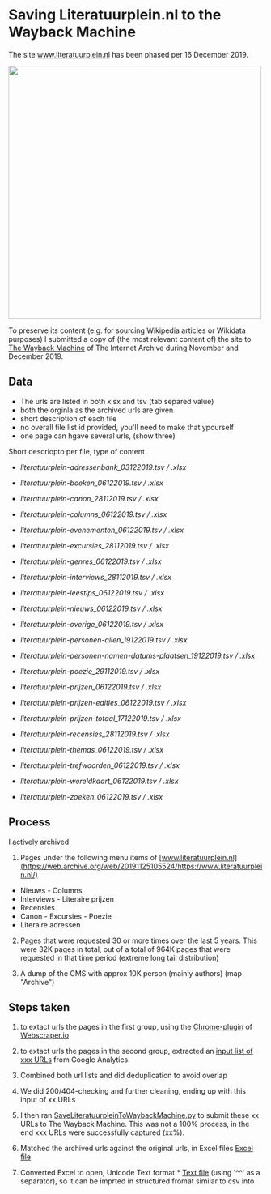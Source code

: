 # Saving Literatuurplein.nl to the Wayback Machine

The site www.literatuurplein.nl has been phased per 16 December 2019. 

<image src="images/literatuurplein-homepage_04122019.JPG" width="500"/><br clear="all"/>

To preserve its content (e.g. for sourcing Wikipedia articles or Wikidata purposes) I submitted a copy of (the most relevant content of) the site to [The Wayback Machine](https://web.archive.org/) of The Internet Archive during November and December 2019.

## Data
- The urls are listed in both xlsx and tsv (tab separed value)
- both the orginla as the archived urls are given
- short description of each file
- no overall file list id provided, you'll need to make that ypourself
- one page can hgave several urls, (show three)

Short descriopto per file, type of content
* *literatuurplein-adressenbank_03122019.tsv / .xlsx* 

* *literatuurplein-boeken_06122019.tsv / .xlsx* 

* *literatuurplein-canon_28112019.tsv / .xlsx* 

* *literatuurplein-columns_06122019.tsv / .xlsx* 

* *literatuurplein-evenementen_06122019.tsv / .xlsx* 

* *literatuurplein-excursies_28112019.tsv / .xlsx* 

* *literatuurplein-genres_06122019.tsv / .xlsx* 

* *literatuurplein-interviews_28112019.tsv / .xlsx* 

* *literatuurplein-leestips_06122019.tsv / .xlsx* 

* *literatuurplein-nieuws_06122019.tsv / .xlsx* 

* *literatuurplein-overige_06122019.tsv / .xlsx* 

* *literatuurplein-personen-allen_19122019.tsv / .xlsx* 

* *literatuurplein-personen-namen-datums-plaatsen_19122019.tsv / .xlsx* 

* *literatuurplein-poezie_29112019.tsv / .xlsx* 

* *literatuurplein-prijzen_06122019.tsv / .xlsx* 

* *literatuurplein-prijzen-edities_06122019.tsv / .xlsx* 

* *literatuurplein-prijzen-totaal_17122019.tsv / .xlsx* 

* *literatuurplein-recensies_28112019.tsv / .xlsx* 

* *literatuurplein-themas_06122019.tsv / .xlsx* 

* *literatuurplein-trefwoorden_06122019.tsv / .xlsx* 

* *literatuurplein-wereldkaart_06122019.tsv / .xlsx* 

* *literatuurplein-zoeken_06122019.tsv / .xlsx* 

## Process

I actively archived

1) Pages under the following menu items of [www.literatuurplein.nl](https://web.archive.org/web/20191125105524/https://www.literatuurplein.nl/)
* Nieuws - Columns
* Interviews - Literaire prijzen
* Recensies
* Canon - Excursies - Poezie
* Literaire adressen

2) Pages that were requested 30 or more times over the last 5 years. This were 32K pages in total, out of a total of 964K pages that were requested in that time period (extreme long tail distribution)  

3) A dump of the CMS with approx 10K person (mainly authors) (map "Archive")


## Steps taken 
1) to extact urls the pages in the first group, using the [Chrome-plugin](https://chrome.google.com/webstore/detail/web-scraper/jnhgnonknehpejjnehehllkliplmbmhn?hl=en) of [Webscraper.io](https://webscraper.io/)

2) to extact urls the pages in the second group, extracted an [input list of xxx URLs](Input-Literatuurplein_TeArchiverenURLs.txt) from Google Analytics. 

3) Combined both url lists and did deduplication to avoid overlap

4) We did 200/404-checking and further cleaning, ending up with this input of xx URLs

5) I then ran [SaveLiteratuurpleinToWaybackMachine.py](SaveLiteratuurpleinToWaybackMachine.py) to submit these xx URLs to The Wayback Machine. This was not a 100% process, in the end xxx URLs were successfully captured (xx%). 

6) Matched the archived urls against the original urls, in Excel files
 [Excel file](Output-Literatuurplein_GearchiveerdeURLs_21112019.xlsx) 

7) Converted Excel to open, Unicode Text format * [Text file](Output-Literatuurplein_GearchiveerdeURLs_21112019.txt) (using '^^' as a separator), so it can be imprted in structured fromat similar to csv into 
